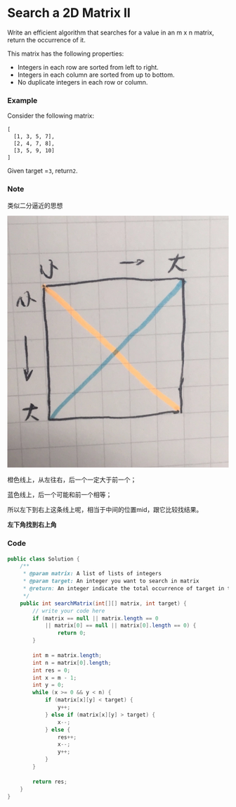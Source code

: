 # Search a 2D Matrix II

Write an efficient algorithm that searches for a value in an m x n matrix, return the occurrence of it.

This matrix has the following properties:

* Integers in each row are sorted from left to right.
* Integers in each column are sorted from up to bottom.
* No duplicate integers in each row or column.

### Example

Consider the following matrix:

```
[
  [1, 3, 5, 7],
  [2, 4, 7, 8],
  [3, 5, 9, 10]
]
```

Given target =`3`, return`2`.

### Note

类似二分逼近的思想

![](/assets/searchInMatrix.png)

橙色线上，从左往右，后一个一定大于前一个；

蓝色线上，后一个可能和前一个相等；

所以左下到右上这条线上呢，相当于中间的位置mid，跟它比较找结果。

**左下角找到右上角**

### Code

```java
public class Solution {
    /**
     * @param matrix: A list of lists of integers
     * @param target: An integer you want to search in matrix
     * @return: An integer indicate the total occurrence of target in the given matrix
     */
    public int searchMatrix(int[][] matrix, int target) {
        // write your code here
        if (matrix == null || matrix.length == 0 
            || matrix[0] == null || matrix[0].length == 0) {
                return 0;
        }
        
        int m = matrix.length;
        int n = matrix[0].length;
        int res = 0;
        int x = m - 1;
        int y = 0;
        while (x >= 0 && y < n) {
            if (matrix[x][y] < target) {
                y++;
            } else if (matrix[x][y] > target) {
                x--;
            } else {
                res++;
                x--;
                y++;
            }
        }
        
        return res;
    }
}
```



